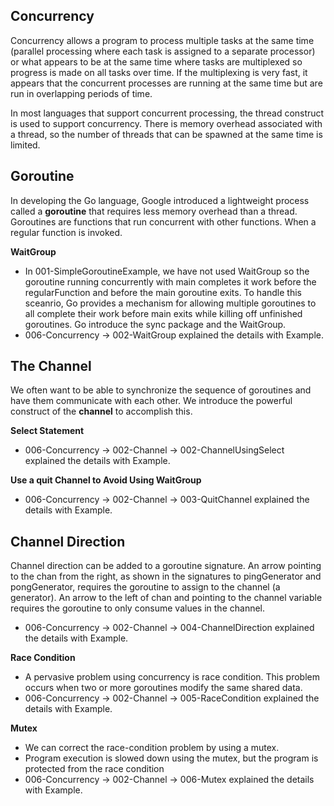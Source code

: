 ## Concurrency

Concurrency allows a program to process multiple tasks at the same time (parallel processing where each task is assigned to a separate processor) or what appears to be at the same time where tasks are multiplexed so progress is made on all tasks over time. If the multiplexing is very fast, it appears that the concurrent processes are running at the same time but are run in overlapping periods of time.

In most languages that support concurrent processing, the thread construct is used to support concurrency. There is memory overhead associated with a thread, so the number of threads that can be spawned at the same time is limited.

## Goroutine

In developing the Go language, Google introduced a lightweight process called a **goroutine** that requires less memory overhead than a thread.
Goroutines are functions that run concurrent with other functions. When a regular function is invoked.

**WaitGroup**  
* In 001-SimpleGoroutineExample, we have not used WaitGroup so the goroutine running concurrently with main completes it work before the regularFunction and before the main goroutine exits. To handle this sceanrio,
Go provides a mechanism for allowing multiple goroutines to all complete their work before main exits while killing off unfinished goroutines. Go introduce the sync package and the WaitGroup.
* 006-Concurrency -> 002-WaitGroup explained the details with Example.

## The Channel

We often want to be able to synchronize the sequence of goroutines and have them communicate with each other. We introduce the powerful construct of the **channel** to accomplish this.

**Select Statement**
* 006-Concurrency -> 002-Channel -> 002-ChannelUsingSelect explained the details with Example.

**Use a quit Channel to Avoid Using WaitGroup**
* 006-Concurrency -> 002-Channel -> 003-QuitChannel explained the details with Example.

## Channel Direction
Channel direction can be added to a goroutine signature. An arrow pointing to the chan from the right, as shown in the signatures to pingGenerator and pongGenerator, requires the goroutine to assign to the channel (a generator). An arrow to the left of chan and pointing to the channel variable requires the goroutine to only consume values in the channel.
* 006-Concurrency -> 002-Channel -> 004-ChannelDirection explained the details with Example.

**Race Condition**
* A pervasive problem using concurrency is race condition. This problem occurs when two or more goroutines modify the same shared data.
* 006-Concurrency -> 002-Channel -> 005-RaceCondition explained the details with Example.


**Mutex**
* We can correct the race-condition problem by using a mutex.
* Program execution is slowed down using the mutex, but the program is protected from the race condition
* 006-Concurrency -> 002-Channel -> 006-Mutex explained the details with Example.


